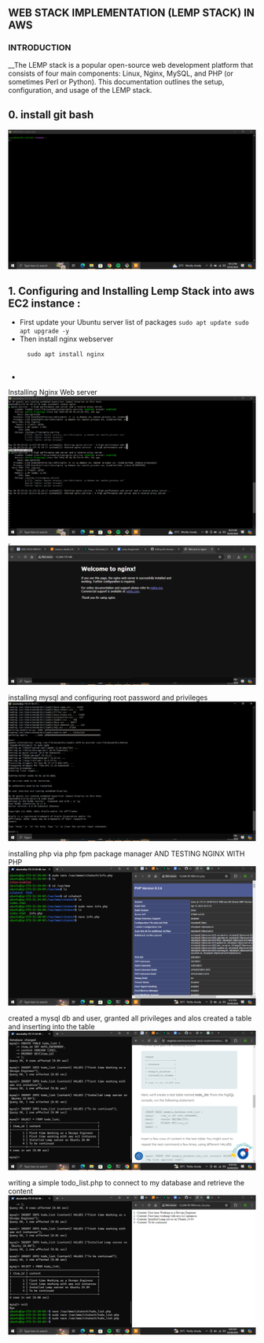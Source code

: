 ## WEB STACK IMPLEMENTATION (LEMP STACK) IN AWS 

### INTRODUCTION

__The LEMP stack is a popular open-source web development platform that consists of four main components: Linux, Nginx, MySQL, and PHP (or sometimes Perl or Python). This documentation outlines the setup, configuration, and usage of the LEMP stack.


## 0. install git bash

  ![LEMP ](https://github.com/citadelict/My-devops-Journey/blob/main/LEMP/gitbash.png)
   
   

## 1.  Configuring and Installing Lemp Stack into aws EC2 instance : 
  * First update your Ubuntu server list of packages
         ```
        sudo apt update
        sudo apt upgrade -y
        ```
  *  Then install nginx webserver
      ```
        sudo apt install nginx
        
        ```
  *  

    

     




Installing Nginx Web server  ![LEMP ](https://github.com/citadelict/My-devops-Journey/blob/main/LEMP/installed%20Nginx.png)  , ![LEMP ](https://github.com/citadelict/My-devops-Journey/blob/main/LEMP/nginx.png)  

installing mysql and configuring root password and privileges   ![LEMP ](https://github.com/citadelict/My-devops-Journey/blob/main/LEMP/installed%20mysql.png)  

installing php via php fpm package manager AND TESTING NGINX WITH PHP  ![LEMP ](https://github.com/citadelict/My-devops-Journey/blob/main/LEMP/testing%20php%20with%20nginx.png)  
 

created a mysql db and user, granted all privileges and alos created a table
and inserting into the table   ![LEMP ](https://github.com/citadelict/My-devops-Journey/blob/main/LEMP/mysql%20db2.png)  

writing a simple todo_list.php to connect to my database and retrieve the content  ![LEMP ](https://github.com/citadelict/My-devops-Journey/blob/main/LEMP/todo_list.php.png)  






